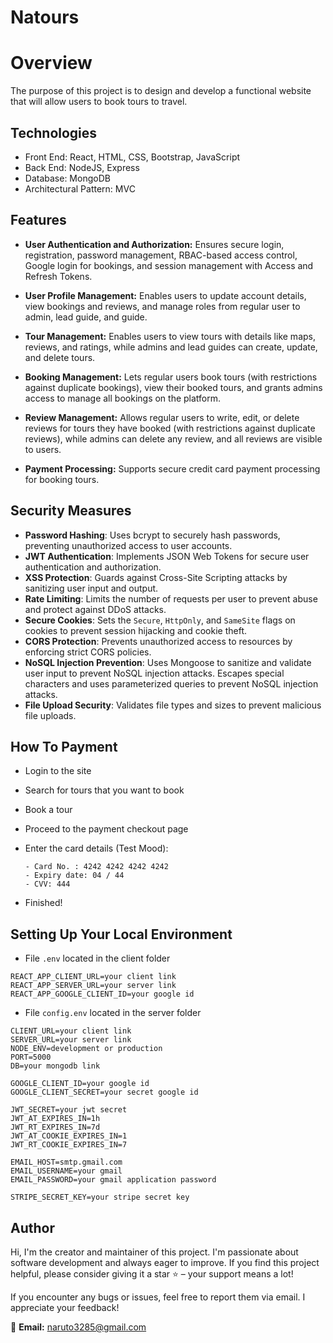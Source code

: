 # Natours

# Overview
The purpose of this project is to design and develop a functional website that will allow users to book tours to travel.

## Technologies
- Front End: React, HTML, CSS, Bootstrap, JavaScript
- Back End: NodeJS, Express
- Database: MongoDB
- Architectural Pattern: MVC

## Features 
- **User Authentication and Authorization:** Ensures secure login, registration, password management, RBAC-based access control, Google login for bookings, and session management with Access and Refresh Tokens.

- **User Profile Management:** Enables users to update account details, view bookings and reviews, and manage roles from regular user to admin, lead guide, and guide.

- **Tour Management:** Enables users to view tours with details like maps, reviews, and ratings, while admins and lead guides can create, update, and delete tours.

- **Booking Management:** Lets regular users book tours (with restrictions against duplicate bookings), view their booked tours, and grants admins access to manage all bookings on the platform.

- **Review Management:** Allows regular users to write, edit, or delete reviews for tours they have booked (with restrictions against duplicate reviews), while admins can delete any review, and all reviews are visible to users.

- **Payment Processing:** Supports secure credit card payment processing for booking tours.
  
## Security Measures
- **Password Hashing**: Uses bcrypt to securely hash passwords, preventing unauthorized access to user accounts.
- **JWT Authentication**: Implements JSON Web Tokens for secure user authentication and authorization.
- **XSS Protection**: Guards against Cross-Site Scripting attacks by sanitizing user input and output.
- **Rate Limiting**: Limits the number of requests per user to prevent abuse and protect against DDoS attacks.
- **Secure Cookies**: Sets the `Secure`, `HttpOnly`, and `SameSite` flags on cookies to prevent session hijacking and cookie theft.
- **CORS Protection**: Prevents unauthorized access to resources by enforcing strict CORS policies.
- **NoSQL Injection Prevention**: Uses Mongoose to sanitize and validate user input to prevent NoSQL injection attacks. Escapes special characters and uses parameterized queries to prevent NoSQL injection attacks.
- **File Upload Security**: Validates file types and sizes to prevent malicious file uploads.
## How To Payment

- Login to the site
- Search for tours that you want to book
- Book a tour
- Proceed to the payment checkout page
- Enter the card details (Test Mood):

  ```
  - Card No. : 4242 4242 4242 4242
  - Expiry date: 04 / 44
  - CVV: 444
  ```
- Finished!

## Setting Up Your Local Environment 
- File `.env` located in the client folder

```
REACT_APP_CLIENT_URL=your client link
REACT_APP_SERVER_URL=your server link 
REACT_APP_GOOGLE_CLIENT_ID=your google id
```

- File `config.env` located in the server folder

```
CLIENT_URL=your client link
SERVER_URL=your server link
NODE_ENV=development or production
PORT=5000
DB=your mongodb link

GOOGLE_CLIENT_ID=your google id
GOOGLE_CLIENT_SECRET=your secret google id

JWT_SECRET=your jwt secret
JWT_AT_EXPIRES_IN=1h
JWT_RT_EXPIRES_IN=7d
JWT_AT_COOKIE_EXPIRES_IN=1
JWT_RT_COOKIE_EXPIRES_IN=7

EMAIL_HOST=smtp.gmail.com
EMAIL_USERNAME=your gmail
EMAIL_PASSWORD=your gmail application password

STRIPE_SECRET_KEY=your stripe secret key
```

## Author
Hi, I'm the creator and maintainer of this project. I'm passionate about software development and always eager to improve. If you find this project helpful, please consider giving it a star ⭐ – your support means a lot!  

If you encounter any bugs or issues, feel free to report them via email. I appreciate your feedback!  

📧 **Email:** naruto3285@gmail.com
